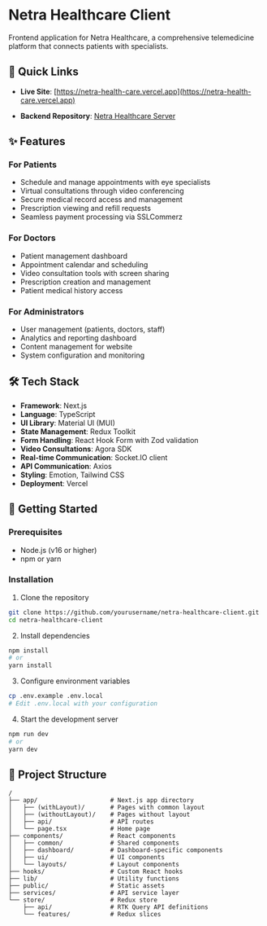 # Netra Healthcare Client

Frontend application for Netra Healthcare, a comprehensive telemedicine platform that connects patients with specialists.

## 🔗 Quick Links
- **Live Site**: [https://netra-health-care.vercel.app](https://netra-health-care.vercel.app)

- **Backend Repository**: [Netra Healthcare Server](https://github.com/jahid1971/Netra_Healthcare_server)

## ✨ Features

### For Patients
- Schedule and manage appointments with eye specialists
- Virtual consultations through video conferencing
- Secure medical record access and management
- Prescription viewing and refill requests
- Seamless payment processing via SSLCommerz

### For Doctors
- Patient management dashboard
- Appointment calendar and scheduling
- Video consultation tools with screen sharing
- Prescription creation and management
- Patient medical history access

### For Administrators
- User management (patients, doctors, staff)
- Analytics and reporting dashboard
- Content management for website
- System configuration and monitoring

## 🛠️ Tech Stack

- **Framework**: Next.js
- **Language**: TypeScript
- **UI Library**: Material UI (MUI)
- **State Management**: Redux Toolkit
- **Form Handling**: React Hook Form with Zod validation
- **Video Consultations**: Agora SDK
- **Real-time Communication**: Socket.IO client
- **API Communication**: Axios
- **Styling**: Emotion, Tailwind CSS
- **Deployment**: Vercel

## 🚀 Getting Started

### Prerequisites
- Node.js (v16 or higher)
- npm or yarn

### Installation

1. Clone the repository
```bash
git clone https://github.com/yourusername/netra-healthcare-client.git
cd netra-healthcare-client
```

2. Install dependencies
```bash
npm install
# or
yarn install
```

3. Configure environment variables
```bash
cp .env.example .env.local
# Edit .env.local with your configuration
```

4. Start the development server
```bash
npm run dev
# or
yarn dev
```


## 🧩 Project Structure

```
/
├── app/                    # Next.js app directory
│   ├── (withLayout)/       # Pages with common layout
│   ├── (withoutLayout)/    # Pages without layout
│   ├── api/                # API routes
│   └── page.tsx            # Home page
├── components/             # React components
│   ├── common/             # Shared components
│   ├── dashboard/          # Dashboard-specific components
│   ├── ui/                 # UI components
│   └── layouts/            # Layout components
├── hooks/                  # Custom React hooks
├── lib/                    # Utility functions
├── public/                 # Static assets
├── services/               # API service layer
└── store/                  # Redux store
    ├── api/                # RTK Query API definitions
    └── features/           # Redux slices
```




